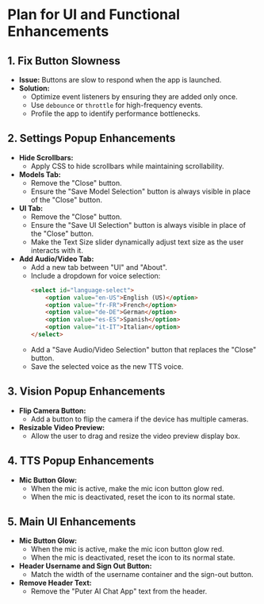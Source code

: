 # Plan for UI and Functional Enhancements

## 1. Fix Button Slowness
- **Issue:** Buttons are slow to respond when the app is launched.
- **Solution:**
  - Optimize event listeners by ensuring they are added only once.
  - Use `debounce` or `throttle` for high-frequency events.
  - Profile the app to identify performance bottlenecks.

## 2. Settings Popup Enhancements
- **Hide Scrollbars:**
  - Apply CSS to hide scrollbars while maintaining scrollability.
- **Models Tab:**
  - Remove the "Close" button.
  - Ensure the "Save Model Selection" button is always visible in place of the "Close" button.
- **UI Tab:**
  - Remove the "Close" button.
  - Ensure the "Save UI Selection" button is always visible in place of the "Close" button.
  - Make the Text Size slider dynamically adjust text size as the user interacts with it.
- **Add Audio/Video Tab:**
  - Add a new tab between "UI" and "About".
  - Include a dropdown for voice selection:
    ```html
    <select id="language-select">
        <option value="en-US">English (US)</option>
        <option value="fr-FR">French</option>
        <option value="de-DE">German</option>
        <option value="es-ES">Spanish</option>
        <option value="it-IT">Italian</option>
    </select>
    ```
  - Add a "Save Audio/Video Selection" button that replaces the "Close" button.
  - Save the selected voice as the new TTS voice.

## 3. Vision Popup Enhancements
- **Flip Camera Button:**
  - Add a button to flip the camera if the device has multiple cameras.
- **Resizable Video Preview:**
  - Allow the user to drag and resize the video preview display box.

## 4. TTS Popup Enhancements
- **Mic Button Glow:**
  - When the mic is active, make the mic icon button glow red.
  - When the mic is deactivated, reset the icon to its normal state.

## 5. Main UI Enhancements
- **Mic Button Glow:**
  - When the mic is active, make the mic icon button glow red.
  - When the mic is deactivated, reset the icon to its normal state.
- **Header Username and Sign Out Button:**
  - Match the width of the username container and the sign-out button.
- **Remove Header Text:**
  - Remove the "Puter AI Chat App" text from the header.
